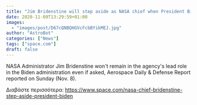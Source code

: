 ```yaml
---
title: "Jim Bridenstine will step aside as NASA chief when President Biden takes over: report"
date: 2020-11-09T13:29:59+01:00
images:
  - "images/post/D67cQNBQHGVcFcbBYikMEJ.jpg"
author: "AstroBot"
categories: ["News"]
tags: ["space.com"]
draft: false
---
```


NASA Administrator Jim Bridenstine won't remain in the agency's lead role in the Biden administration even if asked, Aerospace Daily & Defense Report reported on Sunday (Nov. 8). 

Διαβάστε περισσότερα: https://www.space.com/nasa-chief-bridenstine-step-aside-president-biden
